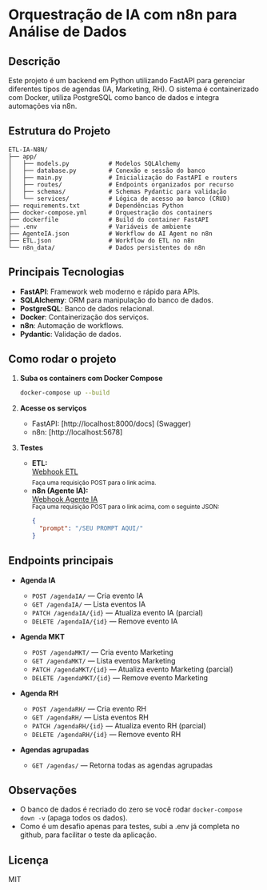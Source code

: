 # Orquestração de IA com n8n para Análise de Dados

## Descrição

Este projeto é um backend em Python utilizando FastAPI para gerenciar diferentes tipos de agendas (IA, Marketing, RH). O sistema é containerizado com Docker, utiliza PostgreSQL como banco de dados e integra automações via n8n.

## Estrutura do Projeto

```
ETL-IA-N8N/
├── app/
│   ├── models.py           # Modelos SQLAlchemy
│   ├── database.py         # Conexão e sessão do banco
│   ├── main.py             # Inicialização do FastAPI e routers
│   ├── routes/             # Endpoints organizados por recurso
│   ├── schemas/            # Schemas Pydantic para validação
│   └── services/           # Lógica de acesso ao banco (CRUD)
├── requirements.txt        # Dependências Python
├── docker-compose.yml      # Orquestração dos containers
├── dockerfile              # Build do container FastAPI
├── .env                    # Variáveis de ambiente
├── AgenteIA.json           # Workflow do AI Agent no n8n
├── ETL.json                # Workflow do ETL no n8n
└── n8n_data/               # Dados persistentes do n8n
```

## Principais Tecnologias

- **FastAPI**: Framework web moderno e rápido para APIs.
- **SQLAlchemy**: ORM para manipulação do banco de dados.
- **PostgreSQL**: Banco de dados relacional.
- **Docker**: Containerização dos serviços.
- **n8n**: Automação de workflows.
- **Pydantic**: Validação de dados.

## Como rodar o projeto

1. **Suba os containers com Docker Compose**
   ```sh
   docker-compose up --build
   ```

2. **Acesse os serviços**
   - FastAPI: [http://localhost:8000/docs] (Swagger)
   - n8n: [http://localhost:5678]

3. **Testes**
   - **ETL:**  
     [Webhook ETL](http://localhost:5678/webhook/68777c06-72ec-49fd-b0cd-ee87d6b47e51)  
     <sub>Faça uma requisição POST para o link acima.</sub>
   - **n8n (Agente IA):**  
     [Webhook Agente IA](http://localhost:5678/webhook/4d32b57a-33ae-4ec9-aee1-7ba54a6b9496)  
     <sub>Faça uma requisição POST para o link acima, com o seguinte JSON:</sub>
     ```json
     {
       "prompt": "/SEU PROMPT AQUI/"
     }
     ```



## Endpoints principais

- **Agenda IA**
  - `POST /agendaIA/` — Cria evento IA
  - `GET /agendaIA/` — Lista eventos IA
  - `PATCH /agendaIA/{id}` — Atualiza evento IA (parcial)
  - `DELETE /agendaIA/{id}` — Remove evento IA

- **Agenda MKT**
  - `POST /agendaMKT/` — Cria evento Marketing
  - `GET /agendaMKT/` — Lista eventos Marketing
  - `PATCH /agendaMKT/{id}` — Atualiza evento Marketing (parcial)
  - `DELETE /agendaMKT/{id}` — Remove evento Marketing

- **Agenda RH**
  - `POST /agendaRH/` — Cria evento RH
  - `GET /agendaRH/` — Lista eventos RH
  - `PATCH /agendaRH/{id}` — Atualiza evento RH (parcial)
  - `DELETE /agendaRH/{id}` — Remove evento RH

- **Agendas agrupadas**
  - `GET /agendas/` — Retorna todas as agendas agrupadas

## Observações

- O banco de dados é recriado do zero se você rodar `docker-compose down -v` (apaga todos os dados).
- Como é um desafio apenas para testes, subi a .env já completa no github, para facilitar o teste da aplicação.

## Licença

MIT
